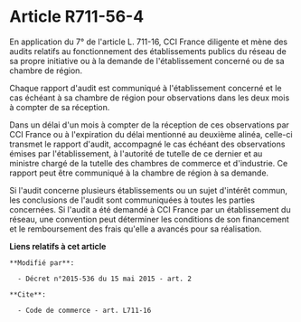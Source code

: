 # Article R711-56-4

En application du 7° de l'article L. 711-16, CCI France diligente et mène des audits relatifs au fonctionnement des
établissements publics du réseau de sa propre initiative ou à la demande de l'établissement concerné ou de sa chambre de
région. 

Chaque rapport d'audit est communiqué à l'établissement concerné et le cas échéant à sa chambre de région pour observations
dans les deux mois à compter de sa réception. 

Dans un délai d'un mois à compter de la réception de ces observations par CCI France ou à l'expiration du délai mentionné au
deuxième alinéa, celle-ci transmet le rapport d'audit, accompagné le cas échéant des observations émises par l'établissement,
à l'autorité de tutelle de ce dernier et au ministre chargé de la tutelle des chambres de commerce et d'industrie. Ce rapport
peut être communiqué à la chambre de région à sa demande. 

Si l'audit concerne plusieurs établissements ou un sujet d'intérêt commun, les conclusions de l'audit sont communiquées à
toutes les parties concernées. Si l'audit a été demandé à CCI France par un établissement du réseau, une convention peut
déterminer les conditions de son financement et le remboursement des frais qu'elle a avancés pour sa réalisation.

**Liens relatifs à cet article**

	**Modifié par**:

	  - Décret n°2015-536 du 15 mai 2015 - art. 2

	**Cite**:

	  - Code de commerce - art. L711-16
